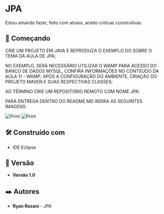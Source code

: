 # JPA

Estou amando fazer, feito com atraso, aceito criticas construtivas.

## 🚀 Começando

CRIE UM PROJETO EM JAVA E REPRODUZA O EXEMPLO DO SOBRE O TEMA DA AULA DE JPA;

NO EXEMPLO, SERÁ NECESSÁRIO UTILIZAR O WAMP PARA ACESSO DO BANCO DE DADOS MYSQL, CONFIRA INFORMAÇÕES NO CONTEÚDO DA AULA 11 - WAMP;
APÓS A CONFIGURAÇÃO DO AMBIENTE, CRIAÇÃO DO PROJETO MAVEN E SUAS RESPECTIVAS CLASSES;

AO TÉRMINO CRIE UM REPOSITORIO REMOTO COM NOME JPA:

PARA ENTREGA DENTRO DO README.MD INSIRA AS SEGUINTES IMAGENS:

![Print](assets/banco.png)
![Print](assets/inserindo.png)

## 🛠️ Construído com

* IDE Eclipse

## 📌 Versão

* **Versão 1.0**
  
## ✒️ Autores

* **Ryan Rezani** - *JPA*
